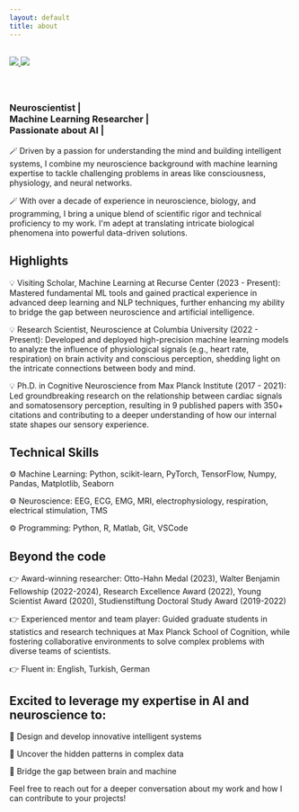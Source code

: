 ```yaml
---
layout: default
title: about
---
```

<br>
<div class="row">
  <div class="column">
    <a class='hover_image' href='#'>
      <img src='{{site.url}}/assets/images/me_boxed.png'/>
      <img src='{{site.url}}/assets/images/me.png' class='hide'/>
    </a>
  </div>
  <div class="column2">
    <h3 class="about-me-title"> <br> <br> Neuroscientist | <br> Machine Learning Researcher | <br> Passionate about AI | </h3>
  </div>
</div>

🪄 Driven by a passion for understanding the mind and building intelligent systems, I combine my neuroscience background with machine learning expertise to tackle challenging problems in areas like  consciousness, physiology, and neural networks.

🪄 With over a decade of experience in neuroscience, biology, and programming, I bring a unique blend of scientific rigor and technical proficiency to my work. I'm adept at translating intricate biological phenomena into powerful data-driven solutions. 

## Highlights
💡 Visiting Scholar, Machine Learning at Recurse Center (2023 - Present): Mastered fundamental ML tools and gained practical experience in advanced deep learning and NLP techniques, further enhancing my ability to bridge the gap between neuroscience and artificial intelligence.

💡 Research Scientist, Neuroscience at Columbia University (2022 - Present): Developed and deployed high-precision machine learning models to analyze the influence of physiological signals (e.g., heart rate, respiration) on brain activity and conscious perception, shedding light on the intricate connections between body and mind.

💡 Ph.D. in Cognitive Neuroscience from Max Planck Institute (2017 - 2021): Led groundbreaking research on the relationship between cardiac signals and somatosensory perception, resulting in 9 published papers with 350+ citations and contributing to a deeper understanding of how our internal state shapes our sensory experience.

## Technical Skills
⚙️ Machine Learning: Python, scikit-learn, PyTorch, TensorFlow, Numpy, Pandas, Matplotlib, Seaborn

⚙️ Neuroscience: EEG, ECG, EMG, MRI, electrophysiology, respiration, electrical stimulation, TMS

⚙️ Programming: Python, R, Matlab, Git, VSCode

## Beyond the code

👉 Award-winning researcher: Otto-Hahn Medal (2023), Walter Benjamin Fellowship (2022-2024), Research Excellence Award (2022), Young Scientist Award (2020), Studienstiftung Doctoral Study Award (2019-2022)

👉 Experienced mentor and team player: Guided graduate students in statistics and research techniques at Max Planck School of Cognition, while fostering collaborative environments to solve complex problems with diverse teams of scientists.

👉 Fluent in: English, Turkish, German

## Excited to leverage my expertise in AI and neuroscience to:

🚀 Design and develop innovative intelligent systems

🚀 Uncover the hidden patterns in complex data

🚀 Bridge the gap between brain and machine

Feel free to reach out for a deeper conversation about my work and how I can contribute to your projects!

